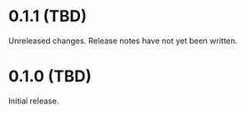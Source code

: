 0.1.1 (TBD)
===========
Unreleased changes. Release notes have not yet been written.

0.1.0 (TBD)
===========
Initial release.
